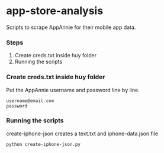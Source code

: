 # app-store-analysis

Scripts to scrape AppAnnie for their mobile app data.

### Steps

1. Create creds.txt inside huy folder
2. Running the scripts

### Create creds.txt inside huy folder
Put the AppAnnie username and password line by line.

```
username@email.com
password
```

### Running the scripts
create-iphone-json creates a text.txt and iphone-data.json file

```
python create-iphone-json.py
```